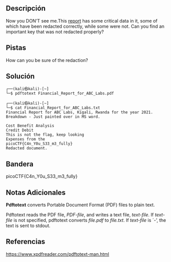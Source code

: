 ## Descripción
Now you DON’T see me.This [report](https://artifacts.picoctf.net/c/84/Financial_Report_for_ABC_Labs.pdf) has some critical data in it, some of which have been redacted correctly, while some were not. Can you find an important key that was not redacted properly?

## Pistas 
How can you be sure of the redaction?

## Solución

```
┌──(kali㉿kali)-[~]
└─$ pdftotext Financial_Report_for_ABC_Labs.pdf 
                                                                                            
┌──(kali㉿kali)-[~]
└─$ cat Financial_Report_for_ABC_Labs.txt
Financial Report for ABC Labs, Kigali, Rwanda for the year 2021.
Breakdown - Just painted over in MS word.

Cost Benefit Analysis
Credit Debit
This is not the flag, keep looking
Expenses from the
picoCTF{C4n_Y0u_S33_m3_fully}
Redacted document.

```

## Bandera
picoCTF{C4n_Y0u_S33_m3_fully}

## Notas Adicionales
**Pdftotext** converts Portable Document Format (PDF) files to plain text.

Pdftotext reads the PDF file, _PDF-file_, and writes a text file, _text-file_. If _text-file_ is not specified, pdftotext converts _file.pdf_ to _file.txt_. If _text-file_ is ´-’, the text is sent to stdout.

## Referencias
https://www.xpdfreader.com/pdftotext-man.html